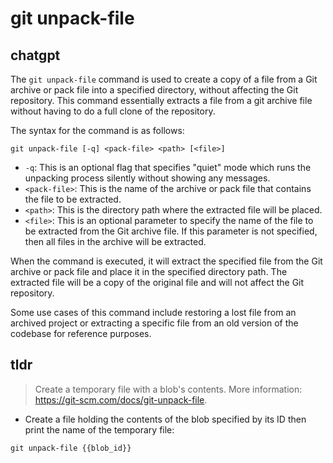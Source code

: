 # git unpack-file 
## chatgpt 
The `git unpack-file` command is used to create a copy of a file from a Git archive or pack file into a specified directory, without affecting the Git repository. This command essentially extracts a file from a git archive file without having to do a full clone of the repository. 

The syntax for the command is as follows:

```
git unpack-file [-q] <pack-file> <path> [<file>]
```

- `-q`: This is an optional flag that specifies "quiet" mode which runs the unpacking process silently without showing any messages.
- `<pack-file>`: This is the name of the archive or pack file that contains the file to be extracted.
- `<path>`: This is the directory path where the extracted file will be placed.
- `<file>`: This is an optional parameter to specify the name of the file to be extracted from the Git archive file. If this parameter is not specified, then all files in the archive will be extracted.

When the command is executed, it will extract the specified file from the Git archive or pack file and place it in the specified directory path. The extracted file will be a copy of the original file and will not affect the Git repository.

Some use cases of this command include restoring a lost file from an archived project or extracting a specific file from an old version of the codebase for reference purposes. 

## tldr 
 
> Create a temporary file with a blob's contents.
> More information: <https://git-scm.com/docs/git-unpack-file>.

- Create a file holding the contents of the blob specified by its ID then print the name of the temporary file:

`git unpack-file {{blob_id}}`
